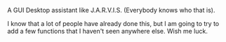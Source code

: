 A GUI Desktop assistant like J.A.R.V.I.S. (Everybody knows who that is).

I know that a lot of people have already done this, but I am going to try to add a few functions that I haven't seen anywhere else. Wish me luck.
